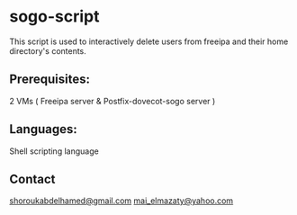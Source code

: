# sogo-script
This script is used to interactively delete users from freeipa and their home directory's contents.
## Prerequisites:
2 VMs ( Freeipa server & Postfix-dovecot-sogo server )
## Languages:
Shell scripting language
## Contact
shoroukabdelhamed@gmail.com
mai_elmazaty@yahoo.com
